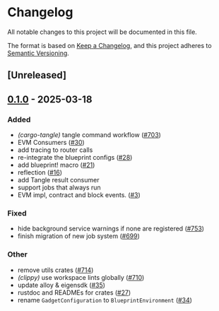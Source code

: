 # Changelog

All notable changes to this project will be documented in this file.

The format is based on [Keep a Changelog](https://keepachangelog.com/en/1.0.0/),
and this project adheres to [Semantic Versioning](https://semver.org/spec/v2.0.0.html).

## [Unreleased]

## [0.1.0](https://github.com/tangle-network/blueprint/releases/tag/blueprint-runner-v0.1.0) - 2025-03-18

### Added

- *(cargo-tangle)* tangle command workflow  ([#703](https://github.com/tangle-network/blueprint/pull/703))
- EVM Consumers ([#30](https://github.com/tangle-network/blueprint/pull/30))
- add tracing to router calls
- re-integrate the blueprint configs ([#28](https://github.com/tangle-network/blueprint/pull/28))
- add blueprint! macro ([#21](https://github.com/tangle-network/blueprint/pull/21))
- reflection ([#16](https://github.com/tangle-network/blueprint/pull/16))
- add Tangle result consumer
- support jobs that always run
- EVM impl, contract and block events. ([#3](https://github.com/tangle-network/blueprint/pull/3))

### Fixed

- hide background service warnings if none are registered ([#753](https://github.com/tangle-network/blueprint/pull/753))
- finish migration of new job system ([#699](https://github.com/tangle-network/blueprint/pull/699))

### Other

- remove utils crates ([#714](https://github.com/tangle-network/blueprint/pull/714))
- *(clippy)* use workspace lints globally ([#710](https://github.com/tangle-network/blueprint/pull/710))
- update alloy & eigensdk ([#35](https://github.com/tangle-network/blueprint/pull/35))
- rustdoc and READMEs for crates ([#27](https://github.com/tangle-network/blueprint/pull/27))
- rename `GadgetConfiguration` to `BlueprintEnvironment` ([#34](https://github.com/tangle-network/blueprint/pull/34))
